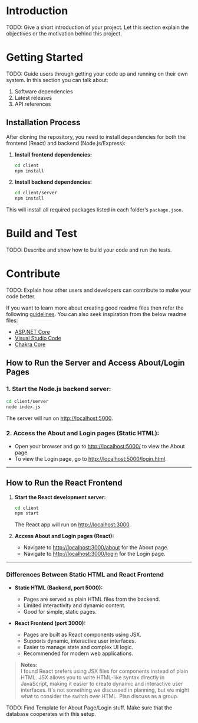 # Introduction 
TODO: Give a short introduction of your project. Let this section explain the objectives or the motivation behind this project. 

# Getting Started
TODO: Guide users through getting your code up and running on their own system. In this section you can talk about:
1.	Software dependencies
2.	Latest releases
3.	API references

## Installation Process

After cloning the repository, you need to install dependencies for both the frontend (React) and backend (Node.js/Express):

1. **Install frontend dependencies:**
   ```sh
   cd client
   npm install
   ```

2. **Install backend dependencies:**
   ```sh
   cd client/server
   npm install
   ```

This will install all required packages listed in each folder’s `package.json`.

# Build and Test
TODO: Describe and show how to build your code and run the tests. 

# Contribute
TODO: Explain how other users and developers can contribute to make your code better. 

If you want to learn more about creating good readme files then refer the following [guidelines](https://docs.microsoft.com/en-us/azure/devops/repos/git/create-a-readme?view=azure-devops). You can also seek inspiration from the below readme files:
- [ASP.NET Core](https://github.com/aspnet/Home)
- [Visual Studio Code](https://github.com/Microsoft/vscode)
- [Chakra Core](https://github.com/Microsoft/ChakraCore)

## How to Run the Server and Access About/Login Pages

### 1. Start the Node.js backend server:
```sh
cd client/server
node index.js
```
The server will run on [http://localhost:5000](http://localhost:5000).

### 2. Access the About and Login pages (Static HTML):
- Open your browser and go to [http://localhost:5000/](http://localhost:5000/) to view the About page.
- To view the Login page, go to [http://localhost:5000/login.html](http://localhost:5000/login.html).

---

## How to Run the React Frontend

1. **Start the React development server:**
   ```sh
   cd client
   npm start
   ```
   The React app will run on [http://localhost:3000](http://localhost:3000/).

2. **Access About and Login pages (React):**
   - Navigate to [http://localhost:3000/about](http://localhost:3000/about) for the About page.
   - Navigate to [http://localhost:3000/login](http://localhost:3000/login) for the Login page.

---

### Differences Between Static HTML and React Frontend

- **Static HTML (Backend, port 5000):**
  - Pages are served as plain HTML files from the backend.
  - Limited interactivity and dynamic content.
  - Good for simple, static pages.

- **React Frontend (port 3000):**
  - Pages are built as React components using JSX.
  - Supports dynamic, interactive user interfaces.
  - Easier to manage state and complex UI logic.
  - Recommended for modern web applications.

> **Notes:**  
> I found React prefers using JSX files for components instead of plain HTML. JSX allows you to write HTML-like syntax directly in JavaScript, making it easier to create dynamic and interactive user interfaces. It's not something we discussed in planning, but we might what to consider the switch over HTML. Plan discuss as a group. 

TODO: Find Template for About Page/Login stuff. 
Make sure that the database cooperates with this setup.  